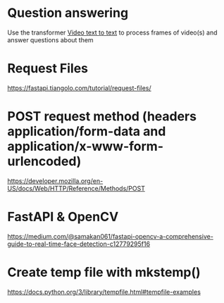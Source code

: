 # Question answering

Use the transformer [Video text to text](https://huggingface.co/docs/transformers/tasks/video_text_to_text) to process frames of video(s) and answer questions about them

# Request Files
https://fastapi.tiangolo.com/tutorial/request-files/

# POST request method (headers application/form-data and application/x-www-form-urlencoded)
https://developer.mozilla.org/en-US/docs/Web/HTTP/Reference/Methods/POST

# FastAPI & OpenCV
https://medium.com/@samakan061/fastapi-opencv-a-comprehensive-guide-to-real-time-face-detection-c12779295f16

# Create temp file with mkstemp()
https://docs.python.org/3/library/tempfile.html#tempfile-examples